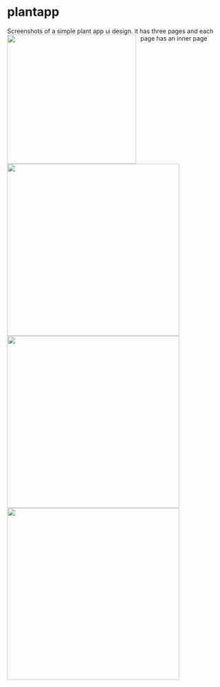 # plantapp

Screenshots of a simple plant app ui design. it has three pages and each page has an inner page
<img src="assets/plant1.jpg" width="300" style="float:left; margin-right:10px;"/><img src="assets/plant2.jpg" width="400" style="float:left; margin-right:10px;"/><img src="assets/plant3.jpg" width="400" style="float:left; margin-right:10px;"/><img src="assets/plant4.jpg" width="400" style="float:left; margin-right:10px;"/>

